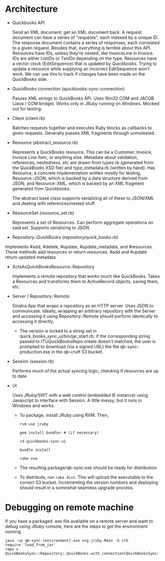 # Architecture #

* Quickbooks API

  Send an XML document; get an XML document back.  A request document can have a series of "requests", each indexed by a unique ID.  The response document contains a series of responses, each correlated to a given request.  Besides that, everything is terrible about this API.  Resources have IDs, unless they're nested, like InvoiceLine in Invoice.  IDs are either ListIDs or TxnIDs depending on the type.  Resources have a vector clock (EditSequence) that is updated by Quickbooks.  Trying to update a resource while supplying an incorrect EditSequence won't work.  We can use this to track if changes have been made on the QuickBooks side.

* QuickBooks connection (quickbooks-sync-connection)

  Passes XML strings to QuickBooks API.  Uses Win32 COM and JACOB (Java / COM bridge).  Works only in JRuby running on Windows.  Mocked out for testing.

* Client (client.rb)

  Batches requests together and executes Ruby blocks as callbacks to given requests.  Generally passes XML fragments through unmolested.

* Resource (abstract\_resource.rb)

  Represents a QuickBooks resource.  This can be a Customer, Invoice, Invoice Line Item, or anything else.  Metadata about validation, references, nestedness, etc are drawn from types.rb (generated from the QuickBooks XSD file) and type\_metadata.rb (written by hand).  Has Resource, a concrete implementation written mostly for testing, Resource::JSON, which is backed by a data structure derived from JSON, and Resource::XML, which is backed by an XML fragment generated from Quickbooks.

  The abstract base class supports serializing all of these to JSON/XML and dealing with references/nested stuff.

* ResourceSet (resource\_set.rb)

  Represents a set of Resources.  Can perform aggregate operations on said set.  Supports serializing to JSON.

*  Repository::QuickBooks (repository/quick_books.rb)

  Implements \#add, \#delete, \#update, \#update\_metadata, and \#resources.  These methods add resources or return resources.  \#add and \#update return updated metadata.

* ActsAsQuickBooksResource::Repository

  Implements a remote repository that works much like QuickBooks.  Takes a Resources and transforms them to ActiveRecord objects, saving them, etc.

* Server / Repository::Remote

  Sinatra App that wraps a repository as an HTTP server.  Uses JSON to communicate.  Ideally, wrapping an arbitrary repository with the Server and accessing it using Repository::Remote should perform identically to accessing it directly.
  * The version is locked to a string set in quick\_books\_sync\_ui/bin/jar_start.rb; if the corresponding string passed to ITUQuickBooksRepo.create doesn't matched, the user is prompted to download (via a signed URL) the file qb-sync-production.exe in the qb-cruft S3 bucket.

* Session (session.rb)

  Performs much of the actual syncing logic, checking if resources are up to date

* UI

  Uses JRuby/SWT with a web control (embedded IE instance) using Javascript to interface with Session.  A little messy, but it runs in Windows and works.
  * To package, install JRuby using RVM.  Then,
        
        rvm use jruby
        
        gem install bundler # (if necessary)
        
        cd quickbooks-sync-ui
        
        bundle install
        
        rake exe
        
  * The resulting package/qb-sync.exe should be ready for distribution
  * To distribute, run `rake dist`.  This will upload the executable to the correct S3 bucket.  Incrementing the version numbers and deploying should result in a somewhat seamless upgrade process.


# Debugging on remote machine #

If you have a packaged .exe file available on a remote server and want to debug using JRuby console, here are the steps to get the environment running.

    java -cp qb-sync-[environment].exe org.jruby.Main -S irb
    require 'load_from_jar'
    repo = QuickBooksSync::Repository::QuickBooks.with_connection(QuickBooksSync::Connection.new)
